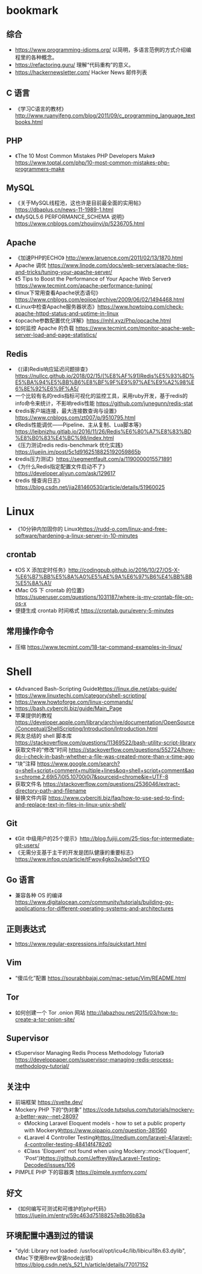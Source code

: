 # bookmark

## 综合

* https://www.programming-idioms.org/ 以简明，多语言范例的方式介绍编程里的各种概念。
* https://refactoring.guru/ 理解“代码重构”的意义。
* https://hackernewsletter.com/ Hacker News 邮件列表

## C 语言

* 《学习C语言的教材》http://www.ruanyifeng.com/blog/2011/09/c_programming_language_textbooks.html

## PHP

* 《The 10 Most Common Mistakes PHP Developers Make》https://www.toptal.com/php/10-most-common-mistakes-php-programmers-make

## MySQL

* 《关于MySQL线程池，这也许是目前最全面的实用帖》https://dbaplus.cn/news-11-1989-1.html
* 《MySQL5.6 PERFORMANCE_SCHEMA 说明》https://www.cnblogs.com/zhoujinyi/p/5236705.html

## Apache

* 《加速PHP的ECHO》 http://www.laruence.com/2011/02/13/1870.html
* Apache 调优 https://www.linode.com/docs/web-servers/apache-tips-and-tricks/tuning-your-apache-server/
* 《5 Tips to Boost the Performance of Your Apache Web Server》https://www.tecmint.com/apache-performance-tuning/
* 《linux下常用查看Apache状态语句》https://www.cnblogs.com/eoiioe/archive/2009/06/02/1494468.html
* 《Linux中检查Apache服务器状态》https://www.howtoing.com/check-apache-httpd-status-and-uptime-in-linux
* 《opcache参数配置优化详解》https://mhl.xyz/Php/opcache.html
* 如何监控 Apache 的负载 https://www.tecmint.com/monitor-apache-web-server-load-and-page-statistics/

## Redis

* 《(译)Redis响应延迟问题排查》https://nullcc.github.io/2018/02/15/(%E8%AF%91)Redis%E5%93%8D%E5%BA%94%E5%BB%B6%E8%BF%9F%E9%97%AE%E9%A2%98%E6%8E%92%E6%9F%A5/
* 一个比较有名的redis指标可视化的监控工具，采用ruby开发，基于redis的info命令来统计，不影响redis性能 https://github.com/junegunn/redis-stat
* 《redis客户端连接，最大连接数查询与设置》https://www.cnblogs.com/zt007/p/9510795.html
* 《Redis性能调优——Pipeline、主从复制、Lua脚本等》https://leibnizhu.gitlab.io/2016/11/26/Redis%E6%80%A7%E8%83%BD%E8%B0%83%E4%BC%98/index.html
* 《压力测试redis redis-benchmark 优化实践》https://juejin.im/post/5c1d9162518825192059865b
* 《redis压力测试》https://segmentfault.com/a/1190000015571891
* 《为什么Redis指定配置文件启动不了》https://developer.aliyun.com/ask/129617
* 《redis 慢查询日志》https://blog.csdn.net/jia281460530/article/details/51960025

# Linux

* 《10分钟内加固你的 Linux》https://rudd-o.com/linux-and-free-software/hardening-a-linux-server-in-10-minutes

## crontab

* 《OS X 添加定时任务》http://codingpub.github.io/2016/10/27/OS-X-%E6%B7%BB%E5%8A%A0%E5%AE%9A%E6%97%B6%E4%BB%BB%E5%8A%A1/
* 《Mac OS 下 crontab 的位置》https://superuser.com/questions/1031187/where-is-my-crontab-file-on-os-x
* 便捷生成 crontab 时间格式 https://crontab.guru/every-5-minutes

## 常用操作命令

* 压缩 https://www.tecmint.com/18-tar-command-examples-in-linux/

# Shell

* 《Advanced Bash-Scripting Guide》https://linux.die.net/abs-guide/
* https://www.linuxtechi.com/category/shell-scripting/
* https://www.howtoforge.com/linux-commands/
* https://bash.cyberciti.biz/guide/Main_Page
* 苹果提供的教程 https://developer.apple.com/library/archive/documentation/OpenSource/Conceptual/ShellScripting/Introduction/Introduction.html
* 网友总结的 shell 脚本库 https://stackoverflow.com/questions/11369522/bash-utility-script-library
* 获取文件的“修改”时间 https://stackoverflow.com/questions/552724/how-do-i-check-in-bash-whether-a-file-was-created-more-than-x-time-ago
* “块”注释 https://www.google.com/search?q=shell+script+comment+multiple+lines&oq=shell+script+comment&aqs=chrome.2.69i57j0l5.10700j0j7&sourceid=chrome&ie=UTF-8
* 获取文件名 https://stackoverflow.com/questions/2536046/extract-directory-path-and-filename
* 替换文件内容 https://www.cyberciti.biz/faq/how-to-use-sed-to-find-and-replace-text-in-files-in-linux-unix-shell/

## Git

* 《Git 中级用户的25个提示》http://blog.fujiji.com/25-tips-for-intermediate-git-users/
* 《无需分支基于主干的开发是团队健康的重要标志》https://www.infoq.cn/article/tFwoy4gko3vJqp5oYYEO

## Go 语言

* 兼容各种 OS 的编译 https://www.digitalocean.com/community/tutorials/building-go-applications-for-different-operating-systems-and-architectures

## 正则表达式

* https://www.regular-expressions.info/quickstart.html

## Vim

* “傻瓜化”配置 https://sourabhbajaj.com/mac-setup/Vim/README.html

## Tor

* 如何创建一个 Tor .onion 网站 http://labazhou.net/2015/03/how-to-create-a-tor-onion-site/

## Supervisor

* 《Supervisor Managing Redis Process Methodology Tutorial》https://developpaper.com/supervisor-managing-redis-process-methodology-tutorial/

## 关注中

* 前端框架 https://svelte.dev/
* Mockery PHP 下的“伪对象” https://code.tutsplus.com/tutorials/mockery-a-better-way--net-28097
    - 《Mocking Laravel Eloquent models - how to set a public property with Mockery》https://www.oipapio.com/question-381560
    - 《Laravel 4 Controller Testing》https://medium.com/laravel-4/laravel-4-controller-testing-48414f4782d0
    - 《Class 'Eloquent' not found when using Mockery::mock('Eloquent', 'Post')》https://github.com/JeffreyWay/Laravel-Testing-Decoded/issues/106
* PIMPLE PHP 下的容器类 https://pimple.symfony.com/

## 好文

* 《如何编写可测试和可维护的php代码》https://juejin.im/entry/59c463d75188257e8b36b83a

## 环境配置中遇到过的错误

* "dyld: Library not loaded: /usr/local/opt/icu4c/lib/libicui18n.63.dylib", 《Mac下使用Brew安装node出错》https://blog.csdn.net/s_521_h/article/details/77017152
